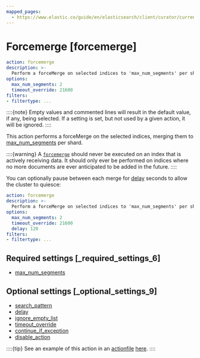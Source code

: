 ```yaml
---
mapped_pages:
  - https://www.elastic.co/guide/en/elasticsearch/client/curator/current/forcemerge.html
---
```


# Forcemerge [forcemerge]

```yaml
action: forcemerge
description: >-
  Perform a forceMerge on selected indices to 'max_num_segments' per shard
options:
  max_num_segments: 2
  timeout_override: 21600
filters:
- filtertype: ...
```

::::{note}
Empty values and commented lines will result in the default value, if any, being selected.  If a setting is set, but not used by a given action, it will be ignored.
::::


This action performs a forceMerge on the selected indices, merging them to [max_num_segments](/reference/option_mns.md) per shard.

::::{warning}
A [`forcemerge`](https://www.elastic.co/docs/api/doc/elasticsearch/) should never be executed on an index that is actively receiving data.  It should only ever be performed on indices where no more documents are ever anticipated to be added in the future.
::::


You can optionally pause between each merge for [delay](/reference/option_delay.md) seconds to allow the cluster to quiesce:

```yaml
action: forcemerge
description: >-
  Perform a forceMerge on selected indices to 'max_num_segments' per shard
options:
  max_num_segments: 2
  timeout_override: 21600
  delay: 120
filters:
- filtertype: ...
```

## Required settings [_required_settings_6]

* [max_num_segments](/reference/option_mns.md)


## Optional settings [_optional_settings_9]

* [search_pattern](/reference/option_search_pattern.md)
* [delay](/reference/option_delay.md)
* [ignore_empty_list](/reference/option_ignore_empty.md)
* [timeout_override](/reference/option_timeout_override.md)
* [continue_if_exception](/reference/option_continue.md)
* [disable_action](/reference/option_disable.md)

::::{tip}
See an example of this action in an [actionfile](/reference/actionfile.md) [here](/reference/ex_forcemerge.md).
::::



